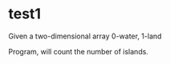 # test1
 Given a two-dimensional array 0-water, 1-land
 
 Program, will count the number of islands.

